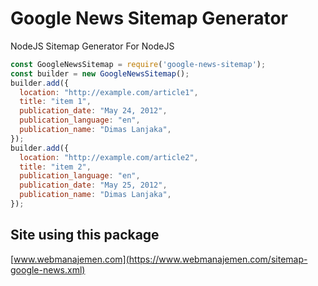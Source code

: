 # Google News Sitemap Generator
NodeJS Sitemap Generator For NodeJS

```js
const GoogleNewsSitemap = require('google-news-sitemap');
const builder = new GoogleNewsSitemap();
builder.add({
  location: "http://example.com/article1",
  title: "item 1",
  publication_date: "May 24, 2012",
  publication_language: "en",
  publication_name: "Dimas Lanjaka",
});
builder.add({
  location: "http://example.com/article2",
  title: "item 2",
  publication_language: "en",
  publication_date: "May 25, 2012",
  publication_name: "Dimas Lanjaka",
});
```

## Site using this package
[www.webmanajemen.com](https://www.webmanajemen.com/sitemap-google-news.xml)